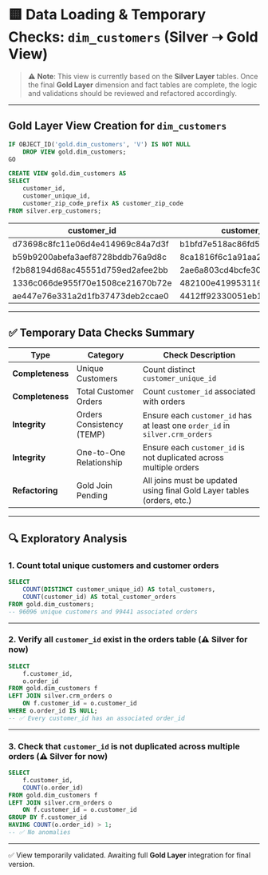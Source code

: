 
# 🟨 Data Loading & Temporary Checks: `dim_customers` (Silver ➝ Gold View)

> ⚠️ **Note**: This view is currently based on the **Silver Layer** tables.
> Once the final **Gold Layer** dimension and fact tables are complete, the logic and validations should be reviewed and refactored accordingly.

---

## Gold Layer View Creation for `dim_customers`

```sql
IF OBJECT_ID('gold.dim_customers', 'V') IS NOT NULL
    DROP VIEW gold.dim_customers;
GO

CREATE VIEW gold.dim_customers AS
SELECT 
    customer_id,
    customer_unique_id,
    customer_zip_code_prefix AS customer_zip_code
FROM silver.erp_customers;
```

| customer_id                        | customer_unique_id             | customer_zip_code |
|------------------------------------|--------------------------------|-------------------|
| d73698c8fc11e06d4e414969c84a7d3f | b1bfd7e518ac86fd5e44b796273c4f5c | 59460             |
| b59b9200abefa3aef8728bddb76a9d8c | 8ca1816f6c1a91aa2788ee471b85ab19 | 99840             |
| f2b88194d68ac45551d759ed2afee2bb | 2ae6a803cd4bcfe303b032afb1c9b89a | 03033             |
| 1336c066de955f70e1508ce21670b72e | 482100e419953116ee03dca7416277e0 | 19940             |
| ae447e76e331a2d1fb37473deb2ccae0 | 4412ff92330051eb18b7aa95d9d172e7 | 08790             |


---

## ✅ Temporary Data Checks Summary

| Type               | Category                    | Check Description                                                               |
|--------------------|-----------------------------|---------------------------------------------------------------------------------|
| **Completeness**   | Unique Customers            | Count distinct `customer_unique_id`                                             |
| **Completeness**   | Total Customer Orders       | Count `customer_id` associated with orders                                      |
| **Integrity**      | Orders Consistency (TEMP)   | Ensure each `customer_id` has at least one `order_id` in `silver.crm_orders`    |
| **Integrity**      | One-to-One Relationship     | Ensure each `customer_id` is not duplicated across multiple orders              |
| **Refactoring**    | Gold Join Pending           | All joins must be updated using final Gold Layer tables (orders, etc.)          |

---

## 🔍 Exploratory Analysis

### 1. Count total unique customers and customer orders
```sql
SELECT 
    COUNT(DISTINCT customer_unique_id) AS total_customers,
    COUNT(customer_id) AS total_customer_orders
FROM gold.dim_customers;
-- 96096 unique customers and 99441 associated orders
```

---

### 2. Verify all `customer_id` exist in the orders table (⚠️ Silver for now)
```sql
SELECT  
    f.customer_id,
    o.order_id
FROM gold.dim_customers f
LEFT JOIN silver.crm_orders o
    ON f.customer_id = o.customer_id
WHERE o.order_id IS NULL;
-- ✅ Every customer_id has an associated order_id
```

---

### 3. Check that `customer_id` is not duplicated across multiple orders (⚠️ Silver for now)
```sql
SELECT  
    f.customer_id,
    COUNT(o.order_id)
FROM gold.dim_customers f
LEFT JOIN silver.crm_orders o
    ON f.customer_id = o.customer_id
GROUP BY f.customer_id
HAVING COUNT(o.order_id) > 1;
-- ✅ No anomalies
```

---

✅ View temporarily validated. Awaiting full **Gold Layer** integration for final version.
